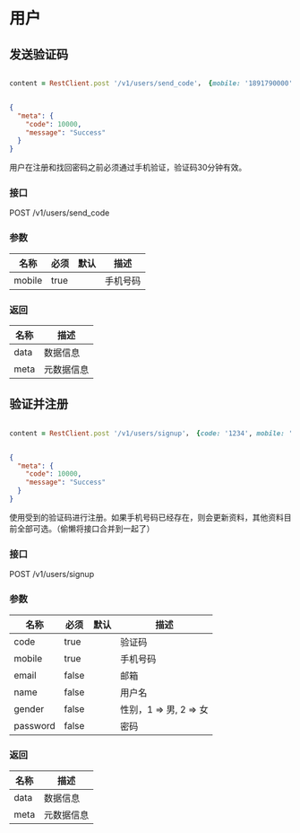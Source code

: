 # 用户

## 发送验证码

```ruby

content = RestClient.post '/v1/users/send_code'， {mobile: '1891790000'}
```

```json

{
  "meta": {
    "code": 10000,
    "message": "Success"
  }
}
```

用户在注册和找回密码之前必须通过手机验证，验证码30分钟有效。

### 接口

POST /v1/users/send_code

### 参数

名称 | 必须| 默认 | 描述
--------- | -------| ------- | -----------
mobile | true|  | 手机号码

### 返回

名称 | 描述
--------- | -------
data|数据信息
meta|元数据信息


## 验证并注册


```ruby

content = RestClient.post '/v1/users/signup'， {code: '1234', mobile: '1891790000'}
```

```json

{
  "meta": {
    "code": 10000,
    "message": "Success"
  }
}
```

使用受到的验证码进行注册。如果手机号码已经存在，则会更新资料，其他资料目前全部可选。（偷懒将接口合并到一起了）


### 接口

POST /v1/users/signup

### 参数

名称 | 必须| 默认 | 描述
--------- | -------| ------- | -----------
code | true|  | 验证码
mobile | true|  | 手机号码
email|false||邮箱
name|false||用户名
gender|false||性别，1 => 男, 2 => 女
password|false||密码

### 返回

名称 | 描述
--------- | -------
data|数据信息
meta|元数据信息